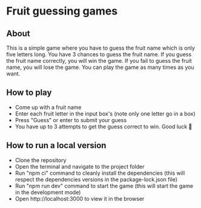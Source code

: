 # Fruit guessing games

## About

This is a simple game where you have to guess the fruit name which is only five letters long. You have 3 chances to guess the fruit name. If you guess the fruit name correctly, you will win the game. If you fail to guess the fruit name, you will lose the game. You can play the game as many times as you want.

## How to play

- Come up with a fruit name
- Enter each fruit letter in the input box's (note only one letter go in a box)
- Press "Guess" or enter to submit your guess</li>
- You have up to 3 attempts to get the guess correct to win. Good luck 🎉

## How to run a local version

- Clone the repository
- Open the terminal and navigate to the project folder
- Run "npm ci" command to cleanly install the dependencies (this will respect the dependencies versions in the package-lock.json file)
- Run "npm run dev" command to start the game (this will start the game in the development mode)
- Open http://localhost:3000 to view it in the browser
